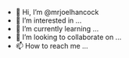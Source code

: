 - 👋 Hi, I’m @mrjoelhancock
- 👀 I’m interested in ...
- 🌱 I’m currently learning ...
- 💞️ I’m looking to collaborate on ...
- 📫 How to reach me ...

<!---
mrjoelhancock/mrjoelhancock is a ✨ special ✨ repository because its `README.md` (this file) appears on your GitHub profile.
You can click the Preview link to take a look at your changes.
--->
